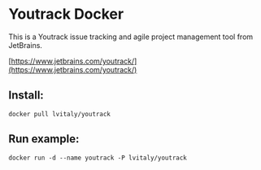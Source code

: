 Youtrack Docker
===============

This is a Youtrack issue tracking and agile project management tool from JetBrains.

[https://www.jetbrains.com/youtrack/](https://www.jetbrains.com/youtrack/)

## Install:

``` console
docker pull lvitaly/youtrack
```

## Run example: 

``` console
docker run -d --name youtrack -P lvitaly/youtrack
```